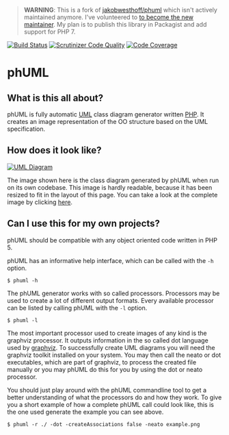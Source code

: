 > **WARNING**: This is a fork of [jakobwesthoff/phuml][1] which isn't actively maintained anymore.
I've volunteered to [to become the new maintainer][2].
My plan is to publish this library in Packagist and add support for PHP 7.

[![Build Status][3]][4]
[![Scrutinizer Code Quality][5]][6]
[![Code Coverage][12]][13]

# phUML

## What is this all about?

phUML is fully automatic [UML][7] class diagram generator written [PHP][8].
It creates an image representation of the OO structure based on the UML specification.


## How does it look like?

[![UML Diagram][9]][10]

The image shown here is the class diagram generated by phUML when run on its own codebase.
This image is hardly readable, because it has been resized to fit in the layout of this page.
You can take a look at the complete image by clicking [here][10].

## Can I use this for my own projects?

phUML should be compatible with any object oriented code written in PHP 5.

phUML has an informative help interface, which can be called with the `-h` option.

```
$ phuml -h
```

The phUML generator works with so called processors.
Processors may be used to create a lot of different output formats.
Every available processor can be listed by calling phUML with the `-l` option.

```
$ phuml -l
```

The most important processor used to create images of any kind is the graphviz processor.
It outputs information in the so called dot language used by [graphviz][11].
To successfully create UML diagrams you will need the graphviz toolkit installed on your system.
You may then call the neato or dot executables, which are part of graphviz, to process the created file
manually or you may phUML do this for you by using the dot or neato processor.

You should just play around with the phUML commandline tool to get a better
understanding of what the processors do and how they work.
To give you a short example of how a complete phUML call could look like, this is the one used
generate the example you can see above.

```
$ phuml -r ./ -dot -createAssociations false -neato example.png
```

[1]: https://github.com/jakobwesthoff/phuml
[2]: https://github.com/jakobwesthoff/phuml/pull/8
[3]: https://travis-ci.org/MontealegreLuis/phuml.svg?branch=master
[4]: https://travis-ci.org/MontealegreLuis/phuml
[5]: https://scrutinizer-ci.com/g/MontealegreLuis/phuml/badges/quality-score.png?b=master
[6]: https://scrutinizer-ci.com/g/MontealegreLuis/phuml/?branch=master
[7]: http://en.wikipedia.org/wiki/Unified_Modeling_Language
[8]: http://php.net
[9]: https://raw.githubusercontent.com/jakobwesthoff/phuml/master/images/phuml_example_thumbnail.jpg
[10]: https://raw.githubusercontent.com/jakobwesthoff/phuml/master/images/phuml_example.png
[11]: http://www.graphviz.org
[12]: https://scrutinizer-ci.com/g/MontealegreLuis/phuml/badges/coverage.png?b=master
[13]: https://scrutinizer-ci.com/g/MontealegreLuis/phuml/?branch=master
